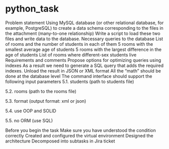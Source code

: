 # python_task

Problem statement
Using MySQL database (or other relational database, for example, PostgreSQL) to create a data schema corresponding to the files in the attachment (many-to-one relationship)
Write a script to load these two files and write data to the database.
Necessary queries to the database
List of rooms and the number of students in each of them
5 rooms with the smallest average age of students
5 rooms with the largest difference in the age of students
List of rooms where different-sex students live
Requirements and comments
Propose options for optimizing queries using indexes
As a result we need to generate a SQL query that adds the required indexes.
Unload the result in JSON or XML format
All the “math” should be done at the database level
The command interface should support the following input parameters
5.1. students (path to students file)

5.2. rooms (path to the rooms file)

5.3. format (output format: xml or json)

5.4. use OOP and SOLID

5.5. no ORM (use SQL)

Before you begin the task 
Make sure you have understood the condition correctly 
Created and configured the virtual environment 
Designed the architecture 
Decomposed into subtasks in Jira ticket
